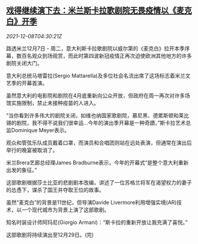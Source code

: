 <!--1638975663000-->
[戏得继续演下去：米兰斯卡拉歌剧院无畏疫情以《麦克白》开季](https://cn.reuters.com/article/italy-opera-1207-tues-idCNKBS2IN09R)
------

<div><i>2021-12-08T04:30:21Z</i></div><p>路透米兰12月7日 - 周二，意大利斯卡拉歌剧院以威尔第的《麦克白》拉开本季序幕，数百名观众到场观赏，而此时第四波新冠疫情正再次迫使欧洲其他地方的许多剧院关闭大门。</p><p>意大利总统马塔雷拉(Sergio Mattarella)及多位社会名流出席了这场标志着米兰文艺季的开幕首演。</p><p>虽然意大利的电影院和剧院在4月底重新向公众开放，但政府在周一再次对许多场馆实施限制，禁止未接种疫苗的人进入。</p><p>“当你看到许多伟大的剧院关闭，如维也纳国家歌剧院，慕尼黑、德累斯顿和莱比锡的剧院，我不得不说我们很幸运...今年的演出季开幕是一种奇蹟，”斯卡拉艺术总监Dominique Meyer表示。</p><p>观众和管弦乐队成员戴着口罩，而演员和合唱团则站在远处表演，但通常在演出后举行的晚宴被取消了。</p><p>米兰Brera艺廊总经理James Bradburne表示，今年的开幕式“是整个意大利重新出发的象征。”</p><p>这部歌剧根据莎士比亚的悲剧剧本改编，讲述了一位苏格兰将军在渴望权力的妻子的怂恿下，谋杀了国王并夺取王位的故事。</p><p>虽然“麦克白”的背景是11世纪，但导演Davide Livermore利用增强实境(AR)技术，以一个现代城市为背景上演了这部歌剧。</p><p>知名时装设计师阿玛尼(Giorgio Armani)：“斯卡拉的重新开放让我充满了喜悦。”</p><p>这部歌剧将持续演出至12月29日。(完)</p>
